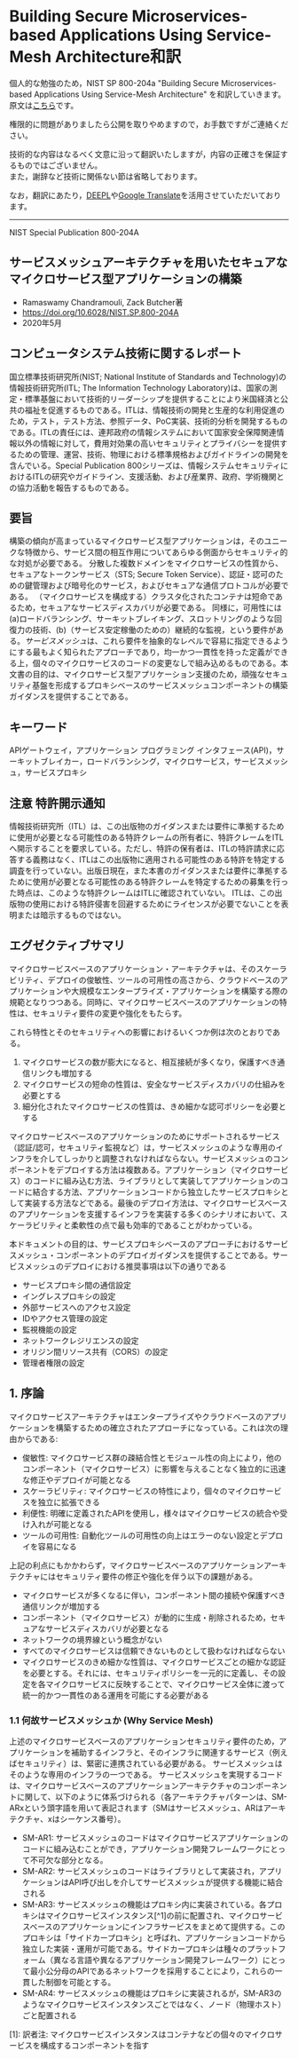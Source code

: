 # Building Secure Microservices-based Applications Using Service-Mesh Architecture和訳

個人的な勉強のため，NIST SP 800-204a "Building Secure Microservices-based Applications Using Service-Mesh Architecture" を和訳していきます。原文は[こちら](https://csrc.nist.gov/publications/detail/sp/800-204a/final)です。

権限的に問題がありましたら公開を取りやめますので，お手数ですがご連絡ください。

技術的な内容はなるべく文意に沿って翻訳いたしますが，内容の正確さを保証するものではございません。  
また，謝辞など技術に関係ない節は省略しております。

なお，翻訳にあたり，[DEEPL](https://www.deepl.com/home)や[Google Translate](https://translate.google.co.jp/)を活用させていただいております。

---

NIST Special Publication 800-204A

## サービスメッシュアーキテクチャを用いたセキュアなマイクロサービス型アプリケーションの構築

- Ramaswamy Chandramouli, Zack Butcher著
- https://doi.org/10.6028/NIST.SP.800-204A
- 2020年5月

## コンピュータシステム技術に関するレポート

国立標準技術研究所(NIST; National Institute of Standards and Technology)の情報技術研究所(ITL; The Information Technology Laboratory)は、国家の測定・標準基盤において技術的リーダーシップを提供することにより米国経済と公共の福祉を促進するものである。ITLは、情報技術の開発と生産的な利用促進のため，テスト，テスト方法、参照データ、PoC実装、技術的分析を開発するものである。ITLの責任には、連邦政府の情報システムにおいて国家安全保障関連情報以外の情報に対して，費用対効果の高いセキュリティとプライバシーを提供するための管理、運営、技術、物理における標準規格およびガイドラインの開発を含んでいる。Special Publication 800シリーズは、情報システムセキュリティにおけるITLの研究やガイドライン、支援活動、および産業界、政府、学術機関との協力活動を報告するものである。

## 要旨

構築の傾向が高まっているマイクロサービス型アプリケーションは，そのユニークな特徴から、サービス間の相互作用についてあらゆる側面からセキュリティ的な対処が必要である。
分散した複数ドメインをマイクロサービスの性質から、セキュアなトークンサービス（STS; Secure Token Service）、認証・認可のための鍵管理および暗号化のサービス，およびセキュアな通信プロトコルが必要である。
（マイクロサービスを構成する）クラスタ化されたコンテナは短命であるため，セキュアなサービスディスカバリが必要である。
同様に，可用性には (a)ロードバランシング、サーキットブレイキング、スロットリングのような回復力の技術、(b)（サービス安定稼働のための）継続的な監視，という要件がある。*サービスメッシュ*は、これら要件を抽象的なレベルで容易に指定できるようにする最もよく知られたアプローチであり，均一かつ一貫性を持った定義ができる上，個々のマイクロサービスのコードの変更なしで組み込めるものである。本文書の目的は、マイクロサービス型アプリケーション支援のため，頑強なセキュリティ基盤を形成するプロキシベースのサービスメッシュコンポーネントの構築ガイダンスを提供することである。

## キーワード

APIゲートウェイ，アプリケーション プログラミング インタフェース(API)，サーキットブレイカー，ロードバランシング，マイクロサービス，サービスメッシュ，サービスプロキシ

## 注意 特許開示通知

情報技術研究所（ITL）は、この出版物のガイダンスまたは要件に準拠するために使用が必要となる可能性のある特許クレームの所有者に、特許クレームをITLへ開示することを要求している。ただし、特許の保有者は、ITLの特許請求に応答する義務はなく、ITLはこの出版物に適用される可能性のある特許を特定する調査を行っていない。出版日現在，また本書のガイダンスまたは要件に準拠するために使用が必要となる可能性のある特許クレームを特定するための募集を行った時点は、このような特許クレームはITLに確認されていない。 ITLは、この出版物の使用における特許侵害を回避するためにライセンスが必要でないことを表明または暗示するものではない。

## エグゼクティブサマリ

マイクロサービスベースのアプリケーション・アーキテクチャは、そのスケーラビリティ、デプロイの俊敏性、ツールの可用性の高さから、クラウドベースのアプリケーションや大規模なエンタープライズ・アプリケーションを構築する際の規範となりつつある。同時に、マイクロサービスベースのアプリケーションの特性は、セキュリティ要件の変更や強化をもたらす。

これら特性とそのセキュリティへの影響におけるいくつか例は次のとおりである。

1. マイクロサービスの数が膨大になると、相互接続が多くなり，保護すべき通信リンクも増加する
2. マイクロサービスの短命の性質は、安全なサービスディスカバリの仕組みを必要とする
3. 細分化されたマイクロサービスの性質は、きめ細かな認可ポリシーを必要とする

マイクロサービスベースのアプリケーションのためにサポートされるサービス（認証/認可，セキュリティ監視など）は，サービスメッシュのような専用のインフラを介してしっかりと調整されなければならない。サービスメッシュのコンポーネントをデプロイする方法は複数ある。アプリケーション（マイクロサービス）のコードに組み込む方法、ライブラリとして実装してアプリケーションのコードに結合する方法、アプリケーションコードから独立したサービスプロキシとして実装する方法などである。最後のデプロイ方法は、マイクロサービスベースのアプリケーションを支援するインフラを実装する多くのシナリオにおいて、スケーラビリティと柔軟性の点で最も効率的であることがわかっている。

本ドキュメントの目的は、サービスプロキシベースのアプローチにおけるサービスメッシュ・コンポーネントのデプロイガイダンスを提供することである。サービスメッシュのデプロイにおける推奨事項は以下の通りである

- サービスプロキシ間の通信設定
- イングレスプロキシの設定
- 外部サービスへのアクセス設定
- IDやアクセス管理の設定
- 監視機能の設定
- ネットワークレジリエンスの設定
- オリジン間リソース共有（CORS）の設定
- 管理者権限の設定

## 1. 序論

マイクロサービスアーキテクチャはエンタープライズやクラウドベースのアプリケーションを構築するための確立されたアプローチになっている。これは次の理由からである:

- 俊敏性: マイクロサービス群の疎結合性とモジュール性の向上により，他のコンポーネント（マイクロサービス）に影響を与えることなく独立的に迅速な修正やデプロイが可能となる
- スケーラビリティ: マイクロサービスの特性により，個々のマイクロサービスを独立に拡張できる
- 利便性: 明確に定義されたAPIを使用し，様々はマイクロサービスの統合や受け入れが可能となる
- ツールの可用性: 自動化ツールの可用性の向上はエラーのない設定とデプロイを容易になる

上記の利点にもかかわらず，マイクロサービスベースのアプリケーションアーキテクチャにはセキュリティ要件の修正や強化を伴う以下の課題がある。

- マイクロサービスが多くなるに伴い，コンポーネント間の接続や保護すべき通信リンクが増加する
- コンポーネント（マイクロサービス）が動的に生成・削除されるため，セキュアなサービスディスカバリが必要となる
- ネットワークの境界線という概念がない
- すべてのマイクロサービスは信頼できないものとして扱わなければならない
- マイクロサービスのきめ細かな性質は、マイクロサービスごとの細かな認証を必要とする。それには、セキュリティポリシーを一元的に定義し、その設定を各マイクロサービスに反映することで、マイクロサービス全体に渡って統一的かつ一貫性のある運用を可能にする必要がある

### 1.1 何故サービスメッシュか (Why Service Mesh)

上述のマイクロサービスベースのアプリケーションセキュリティ要件のため，アプリケーションを補助するインフラと、そのインフラに関連するサービス（例えばセキュリティ）は、緊密に連携されている必要がある。
サービスメッシュはそのような専用のインフラの一つである。
サービスメッシュを実現するコードは、マイクロサービスベースのアプリケーションアーキテクチャのコンポーネントに関して、以下のように体系づけられる（各アーキテクチャパターンは、SM-ARxという頭字語を用いて表記されます（SMはサービスメッシュ、ARはアーキテクチャ、xはシーケンス番号）。

- SM-AR1: サービスメッシュのコードはマイクロサービスアプリケーションのコードに組み込むことができ，アプリケーション開発フレームワークにとって不可欠な部分となる。
- SM-AR2: サービスメッシュのコードはライブラリとして実装され，アプリケーションはAPI呼び出しを介してサービスメッシュが提供する機能に結合される
- SM-AR3: サービスメッシュの機能はプロキシ内に実装されている。各プロキシはマイクロサービスインスタンス[^1]の前に配置され、マイクロサービスベースのアプリケーションにインフラサービスをまとめて提供する。このプロキシは「サイドカープロキシ」と呼ばれ、アプリケーションコードから独立した実装・運用が可能である。サイドカープロキシは種々のプラットフォーム（異なる言語や異なるアプリケーション開発フレームワーク）にとって最小公分母のAPIであるネットワークを採用することにより，これらの一貫した制御を可能とする。
- SM-AR4: サービスメッシュの機能はプロキシに実装されるが，SM-AR3のようなマイクロサービスインスタンスごとではなく、ノード（物理ホスト）ごと配置される

[1]: 訳者注: マイクロサービスインスタンスはコンテナなどの個々のマイクロサービスを構成するコンポーネントを指す

